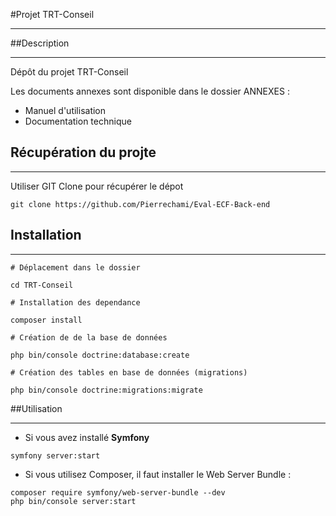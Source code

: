 #Projet TRT-Conseil 
***
##Description
***
Dépôt du projet TRT-Conseil

Les documents annexes sont disponible dans le dossier ANNEXES :
 - Manuel d'utilisation 
 - Documentation technique 

## Récupération du projte 
***
Utiliser GIT Clone pour récupérer le dépot

```
git clone https://github.com/Pierrechami/Eval-ECF-Back-end
```

## Installation
***
```
# Déplacement dans le dossier 

cd TRT-Conseil

# Installation des dependance

composer install

# Création de de la base de données 

php bin/console doctrine:database:create

# Création des tables en base de données (migrations)

php bin/console doctrine:migrations:migrate
 ```

##Utilisation
***
- Si vous avez installé **Symfony**

```
symfony server:start
```

- Si vous utilisez Composer, il faut installer le Web Server Bundle :

```
composer require symfony/web-server-bundle --dev
php bin/console server:start
```


